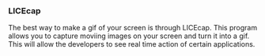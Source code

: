 <h3>LICEcap</h3>

The best way to make a gif of your screen is through LICEcap.  This program allows you to capture moviing images on your screen and turn it into a gif.  This will allow the developers to see real time action of certain applications.  
